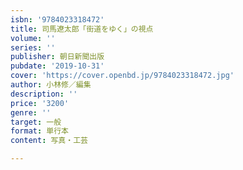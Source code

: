 ```yaml
---
isbn: '9784023318472'
title: 司馬遼太郎「街道をゆく」の視点
volume: ''
series: ''
publisher: 朝日新聞出版
pubdate: '2019-10-31'
cover: 'https://cover.openbd.jp/9784023318472.jpg'
author: 小林修／編集
description: ''
price: '3200'
genre: ''
target: 一般
format: 単行本
content: 写真・工芸

---
```

